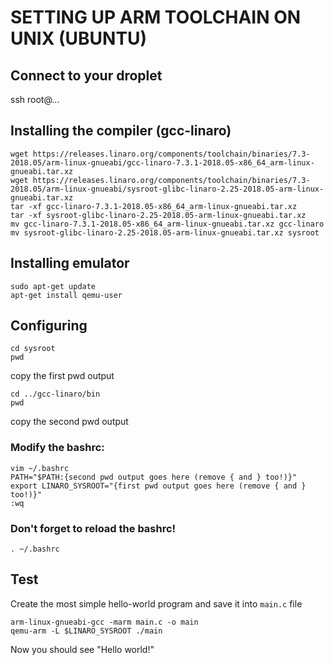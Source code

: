 # SETTING UP ARM TOOLCHAIN ON UNIX (UBUNTU)

## Connect to your droplet
ssh root@...

## Installing the compiler (gcc-linaro)
```
wget https://releases.linaro.org/components/toolchain/binaries/7.3-2018.05/arm-linux-gnueabi/gcc-linaro-7.3.1-2018.05-x86_64_arm-linux-gnueabi.tar.xz
wget https://releases.linaro.org/components/toolchain/binaries/7.3-2018.05/arm-linux-gnueabi/sysroot-glibc-linaro-2.25-2018.05-arm-linux-gnueabi.tar.xz
tar -xf gcc-linaro-7.3.1-2018.05-x86_64_arm-linux-gnueabi.tar.xz
tar -xf sysroot-glibc-linaro-2.25-2018.05-arm-linux-gnueabi.tar.xz
mv gcc-linaro-7.3.1-2018.05-x86_64_arm-linux-gnueabi.tar.xz gcc-linaro
mv sysroot-glibc-linaro-2.25-2018.05-arm-linux-gnueabi.tar.xz sysroot
```

## Installing emulator
```
sudo apt-get update
apt-get install qemu-user
```

## Configuring
```
cd sysroot
pwd
```
copy the first pwd output
```
cd ../gcc-linaro/bin
pwd
```
copy the second pwd output

### Modify the bashrc:
```
vim ~/.bashrc
PATH="$PATH:{second pwd output goes here (remove { and } too!)}"
export LINARO_SYSROOT="{first pwd output goes here (remove { and } too!)}"
:wq
```

### Don't forget to reload the bashrc!
`. ~/.bashrc`

## Test
Create the most simple hello-world program and save it into `main.c` file
```
arm-linux-gnueabi-gcc -marm main.c -o main
qemu-arm -L $LINARO_SYSROOT ./main
```
Now you should see "Hello world!"
